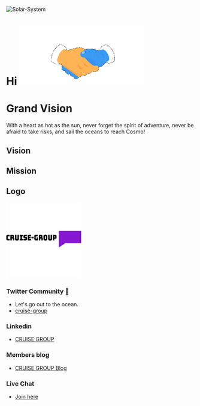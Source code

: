 ![Solar-System](https://github.com/cruise-group/.github/blob/main/profile/cruise-group-top.jpg)

# Hi ![top](https://github.com/cruise-group/.github/blob/main/profile/handshake.gif)


# Grand Vision
With a heart as hot as the sun, never forget the spirit of adventure, never be afraid to take risks, and sail the oceans to reach Cosmo!


## Vision


## Mission


## Logo
![logo](https://github.com/cruise-group/.github/blob/main/profile/GRUISE-GROUP-logo_200x200.png)


### Twitter Community 🐥

- Let's go out to the ocean.
- [cruise-group](https://twitter.com/i/communities/1498584754915999744)

### Linkedin

- [CRUISE GROUP](https://www.linkedin.com/company/cruise-group/?viewAsMember=true)

### Members blog

- [CRUISE GROUP Blog](https://cruise-group.hashnode.dev/)


### Live Chat
- [Join here](https://spatial.chat/app/team/05kVl7yDtVia1oO0EBuw)

